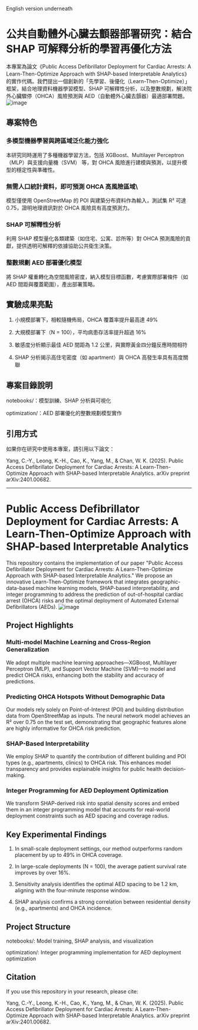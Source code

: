 English version underneath
# 公共自動體外心臟去顫器部署研究：結合 SHAP 可解釋分析的學習再優化方法
本專案為論文《Public Access Defibrillator Deployment for Cardiac Arrests: A Learn-Then-Optimize Approach with SHAP-based Interpretable Analytics》的實作代碼。我們提出一個創新的「先學習、後優化（Learn-Then-Optimize）」框架，結合地理資料機器學習模型、SHAP 可解釋性分析，以及整數規劃，解決院外心臟驟停（OHCA）風險預測與 AED（自動體外心臟去顫器）最適部署問題。
![image](https://github.com/giraffeiscute/python-ML-project-AED-deployment-optimization/blob/main/Flow%20chart.png)

## 專案特色
### 多模型機器學習與跨區域泛化能力強化
本研究同時運用了多種機器學習方法，包括 XGBoost、Multilayer Perceptron（MLP）與支援向量機（SVM） 等，對 OHCA 風險進行建模與預測，以提升模型的穩定性與準確性。

### 無需人口統計資料，即可預測 OHCA 高風險區域\
模型僅使用 OpenStreetMap 的 POI 與建築分布資料作為輸入，測試集 R² 可達 0.75，證明地理資訊對於 OHCA 風險具有高度預測力。

### SHAP 可解釋性分析
利用 SHAP 模型量化各類建築（如住宅、公寓、診所等）對 OHCA 預測風險的貢獻，提供透明可解釋的依據協助公共衛生決策。

### 整數規劃 AED 部署優化模型
將 SHAP 權重轉化為空間風險密度，納入模型目標函數，考慮實際部署條件（如 AED 間距與覆蓋範圍），產出部署策略。

## 實驗成果亮點
1. 小規模部署下，相較隨機佈局，OHCA 覆蓋率提升最高達 49%

2. 大規模部署下（N = 100），平均病患存活率提升超過 16%

3. 敏感度分析顯示最佳 AED 間距為 1.2 公里，與實際黃金四分鐘反應時間相符

4. SHAP 分析揭示高住宅密度（如 apartment）與 OHCA 高發生率具有高度關聯

## 專案目錄說明
notebooks/：模型訓練、SHAP 分析與可視化

optimization/：AED 部署優化的整數規劃模型實作

## 引用方式
如果你在研究中使用本專案，請引用以下論文：

Yang, C.-Y., Leong, K.-H., Cao, K., Yang, M., & Chan, W. K. (2025). Public Access Defibrillator Deployment for Cardiac Arrests: A Learn-Then-Optimize Approach with SHAP-based Interpretable Analytics. arXiv preprint arXiv:2401.00682.


****

# Public Access Defibrillator Deployment for Cardiac Arrests: A Learn-Then-Optimize Approach with SHAP-based Interpretable Analytics
This repository contains the implementation of our paper "Public Access Defibrillator Deployment for Cardiac Arrests: A Learn-Then-Optimize Approach with SHAP-based Interpretable Analytics." We propose an innovative Learn-Then-Optimize framework that integrates geographic-data-based machine learning models, SHAP-based interpretability, and integer programming to address the prediction of out-of-hospital cardiac arrest (OHCA) risks and the optimal deployment of Automated External Defibrillators (AEDs).
![image](https://github.com/giraffeiscute/python-ML-project-AED-deployment-optimization/blob/main/Flow%20chart.png)
## Project Highlights
### Multi-model Machine Learning and Cross-Region Generalization
We adopt multiple machine learning approaches—XGBoost, Multilayer Perceptron (MLP), and Support Vector Machine (SVM)—to model and predict OHCA risks, enhancing both the stability and accuracy of predictions.

### Predicting OHCA Hotspots Without Demographic Data
Our models rely solely on Point-of-Interest (POI) and building distribution data from OpenStreetMap as inputs. The neural network model achieves an R² over 0.75 on the test set, demonstrating that geographic features alone are highly informative for OHCA risk prediction.

### SHAP-Based Interpretability
We employ SHAP to quantify the contribution of different building and POI types (e.g., apartments, clinics) to OHCA risk. This enhances model transparency and provides explainable insights for public health decision-making.

### Integer Programming for AED Deployment Optimization
We transform SHAP-derived risk into spatial density scores and embed them in an integer programming model that accounts for real-world deployment constraints such as AED spacing and coverage radius.

## Key Experimental Findings
1. In small-scale deployment settings, our method outperforms random placement by up to 49% in OHCA coverage.

2. In large-scale deployments (N = 100), the average patient survival rate improves by over 16%.

3. Sensitivity analysis identifies the optimal AED spacing to be 1.2 km, aligning with the four-minute response window.

4. SHAP analysis confirms a strong correlation between residential density (e.g., apartments) and OHCA incidence.

## Project Structure
notebooks/: Model training, SHAP analysis, and visualization

optimization/: Integer programming implementation for AED deployment optimization

## Citation
If you use this repository in your research, please cite:

Yang, C.-Y., Leong, K.-H., Cao, K., Yang, M., & Chan, W. K. (2025). Public Access Defibrillator Deployment for Cardiac Arrests: A Learn-Then-Optimize Approach with SHAP-based Interpretable Analytics. arXiv preprint arXiv:2401.00682.

